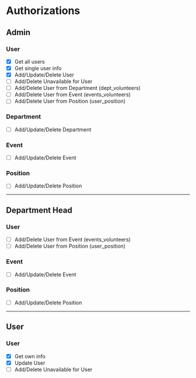 # Authorizations

## Admin
### User
- [x] Get all users
- [x] Get single user info
- [x] Add/Update/Delete User
- [ ] Add/Delete Unavailable for User
- [ ] Add/Delete User from Department (dept_volunteers)
- [ ] Add/Delete User from Event (events_volunteers)
- [ ] Add/Delete User from Position (user_position)

### Department
- [ ] Add/Update/Delete Department

### Event
- [ ] Add/Update/Delete Event

### Position
- [ ] Add/Update/Delete Position

___
## Department Head
### User
- [ ] Add/Delete User from Event (events_volunteers)
- [ ] Add/Delete User from Position (user_position)

### Event
- [ ] Add/Update/Delete Event

### Position
- [ ] Add/Update/Delete Position

___
## User
### User
- [x] Get own info
- [x] Update User
- [ ] Add/Delete Unavailable for User